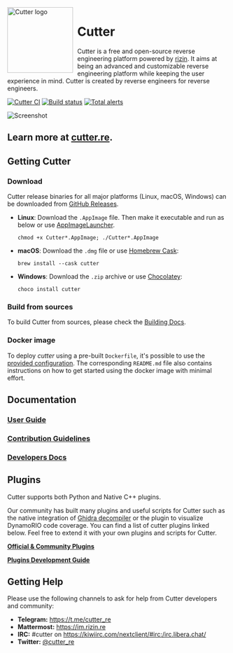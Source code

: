 <img width="150" height="150" align="left" style="float: left; margin: 0 10px 0 0;" alt="Cutter logo" src="https://raw.githubusercontent.com/rizinorg/cutter/master/src/img/cutter.svg?sanitize=true">

# Cutter

Cutter is a free and open-source reverse engineering platform powered by [rizin](https://github.com/rizinorg/rizin). It aims at being an advanced and customizable reverse engineering platform while keeping the user experience in mind. Cutter is created by reverse engineers for reverse engineers.  

[![Cutter CI](https://github.com/rizinorg/cutter/workflows/Cutter%20CI/badge.svg)](https://github.com/rizinorg/cutter/actions?query=workflow%3A%22Cutter+CI%22)
[![Build status](https://ci.appveyor.com/api/projects/status/tn7kttv55b8wf799/branch/master?svg=true)](https://ci.appveyor.com/project/rizinorg/cutter/branch/master)
[![Total alerts](https://img.shields.io/lgtm/alerts/g/rizinorg/cutter.svg?logo=lgtm&logoWidth=18)](https://lgtm.com/projects/g/rizinorg/cutter/alerts/)

![Screenshot](https://raw.githubusercontent.com/rizinorg/cutter/master/docs/source/images/screenshot.png)

## Learn more at [cutter.re](https://cutter.re).

## Getting Cutter
### Download

Cutter release binaries for all major platforms (Linux, macOS, Windows) can be downloaded from [GitHub Releases](https://github.com/rizinorg/cutter/releases).

- **Linux**: Download the `.AppImage` file. Then make it executable and run as below or use [AppImageLauncher](https://github.com/TheAssassin/AppImageLauncher).

    `chmod +x Cutter*.AppImage; ./Cutter*.AppImage`
- **macOS**: Download the `.dmg` file or use [Homebrew Cask](https://github.com/Homebrew/homebrew-cask):

    `brew install --cask cutter`
- **Windows**: Download the `.zip` archive or use [Chocolatey](https://chocolatey.org):

    `choco install cutter`

### Build from sources

To build Cutter from sources, please check the [Building Docs](https://cutter.re/docs/building.html).

### Docker image

To deploy *cutter* using a pre-built `Dockerfile`, it's possible to use the [provided configuration](docker). The corresponding `README.md` file also contains instructions on how to get started using the docker image with minimal effort.

## Documentation

### [User Guide](https://cutter.re/docs/user-docs.html)

### [Contribution Guidelines](https://cutter.re/docs/contributing.html)

### [Developers Docs](https://cutter.re/docs/contributing/code.html)

## Plugins
Cutter supports both Python and Native C++ plugins.

Our community has built many plugins and useful scripts for Cutter such as the native integration of [Ghidra decompiler](https://github.com/rizinorg/rz-ghidra) or the plugin to visualize DynamoRIO code coverage. You can find a list of cutter plugins linked below. Feel free to extend it with your own plugins and scripts for Cutter.

**[Official & Community Plugins](https://github.com/rizinorg/cutter-plugins)**

**[Plugins Development Guide](https://cutter.re/docs/plugins.html)**

## Getting Help

Please use the following channels to ask for help from Cutter developers and community:

- **Telegram:** https://t.me/cutter_re
- **Mattermost:** https://im.rizin.re
- **IRC:** #cutter on https://kiwiirc.com/nextclient/#irc:/irc.libera.chat/
- **Twitter:** [@cutter_re](https://twitter.com/cutter_re)
